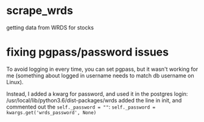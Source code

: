 # scrape_wrds
getting data from WRDS for stocks


# fixing pgpass/password issues
To avoid logging in every time, you can set pgpass, but it wasn't working for me (something about logged in username needs to match db username on Linux).

Instead, I added a kwarg for password, and used it in the postgres login:
/usr/local/lib/python3.6/dist-packages/wrds
added the line in init, and commented out the `self._password = ""`:
`self._password = kwargs.get('wrds_password', None)`
